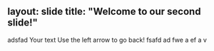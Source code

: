 layout: slide
title: "Welcome to our second slide!"
---
adsfad
Your text
Use the left arrow to go back!
fsafd
ad
fwe
a
ef
a
v
